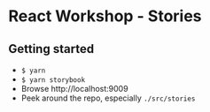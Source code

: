 # React Workshop - Stories

## Getting started

* `$ yarn` 
* `$ yarn storybook`
* Browse http://localhost:9009
* Peek around the repo, especially `./src/stories`